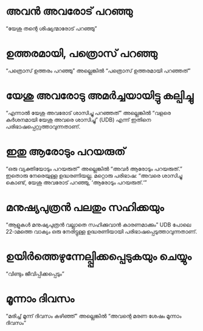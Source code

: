 # അവൻ അവരോട് പറഞ്ഞു
“യേശു തന്റെ ശിഷ്യന്മാരോട് പറഞ്ഞു”
# ഉത്തരമായി, പത്രൊസ് പറഞ്ഞു
“പത്രൊസ് ഉത്തരം പറഞ്ഞു” അല്ലെങ്കിൽ “പത്രൊസ് ഉത്തരമായി പറഞ്ഞത്”
# യേശു അവരോടു അമർച്ചയായിട്ടു കല്പിച്ചു
“എന്നാൽ യേശു അവരോട് ശാസിച്ചു പറഞ്ഞത്” അല്ലെങ്കിൽ “വളരെ കർശനമായി യേശു അവരെ ശാസിച്ചു” (UDB) എന്ന് ഇതിനെ പരിഭാഷപ്പെറ്റുത്താവുന്നതാണ്. 
# ഇതു ആരോടും പറയരുത്
“ഒരു വ്യക്തിയോടും പറയരുത്” അല്ലെങ്കിൽ “അവർ ആരോടും പറയരുത്.” ഇതൊരു നേരെയുള്ള ഉദ്ധരണിയല്ല. മറ്റൊരു പരിഭാഷ: “അവരെ ശാസിച്ചു കൊണ്ട്, യേശു അവരോട് പറഞ്ഞു, ‘ആരോടും പറയരുത്.‘”
# മനുഷ്യപുത്രൻ പലതും സഹിക്കയും
“ആളുകൾ മനുഷ്യപുത്രൻ വല്ലാതെ സഹിക്കുവാൻ കാരണമാക്കും” UDB പോലെ 22-ാമത്തെ വാക്യം ഒരു നേരിട്ടുള്ള ഉദ്ധരണിയായി പരിഭാഷപ്പെടുത്താവുന്നതാണ്.
# ഉയിർത്തെഴുന്നേല്പ്പിക്കപ്പെടുകയും ചെയ്യും
“വിണ്ടും ജീവിപ്പിക്കപ്പെടും”
# മൂന്നാം ദിവസം
“മരിച്ച് മൂന്ന് ദിവസം കഴിഞ്ഞ്” അല്ലെങ്കിൽ “അവന്റെ മരണ ശേഷം മൂന്നാം ദിവസം”
